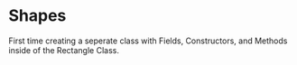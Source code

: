 # Shapes  
First time creating a seperate class with Fields, Constructors, and Methods inside of the Rectangle Class.

